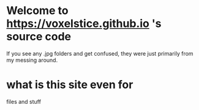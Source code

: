 # Welcome to https://voxelstice.github.io 's source code
If you see any .jpg folders and get confused, they were just primarily from my messing around.

# what is this site even for
files and stuff
